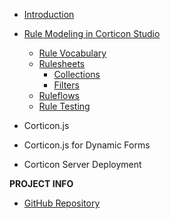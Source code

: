 - [Introduction](introduction.md)
- [Rule Modeling in Corticon Studio](Modeling-Rules/CorticonStudioBasics.md) 
  - [Rule Vocabulary](Modeling-Rules/rule-vocabulary/README.md)
  - [Rulesheets](Modeling-Rules/rulesheets/rulesheets.md)
    - [Collections](Modeling-Rules/rulesheets/collections.md)
    - [Filters](Modeling-Rules/rulesheets/filters-and-preconditions.md)
  - [Ruleflows](Modeling-Rules/ruleflows/README.md)
  - [Rule Testing](Modeling-Rules/ruletests/ruletests.md)

- Corticon.js
- Corticon.js for Dynamic Forms
- Corticon Server Deployment
  

**PROJECT INFO**  
* [GitHub Repository](https://github.com/corticon/documentation/)

